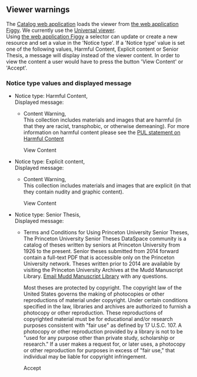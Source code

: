 ## Viewer warnings

The [Catalog web application](https://catalog.princeton.edu/) loads the viewer from [the web application Figgy](https://figgy.princeton.edu/). We currently use the [Universal viewer](https://github.com/UniversalViewer/universalviewer).  
Using [the web application Figgy](https://figgy.princeton.edu/) a selector can update or create a new resource and set a value in the 'Notice type'. If a 'Notice type' value is set one of the following values, Harmful Content, Explicit content or Senior Thesis, a message will display instead of the viewer content.
In order to view the content a user would have to press the button 'View Content' or 'Accept'.  

### Notice type values and displayed message
  * Notice type: Harmful Content,  
    Displayed message:  
    * Content Warning,  
         This collection includes materials and images that are harmful (in that they are racist, transphobic, or otherwise demeaning). For more information on harmful content please see the [PUL statement on Harmful Content](https://library.princeton.edu/statement-harmful-content)  
       
        View Content

  * Notice type: Explicit content,  
    Displayed message:   
    * Content Warning,  
         This collection includes materials and images that are explicit (in that they contain nudity and graphic content).
        
        View Content

  * Notice type: Senior Thesis,  
    Displayed message:   
    * Terms and Conditions for Using Princeton University Senior Theses,    
         The Princeton University Senior Theses DataSpace community is a catalog of theses written by seniors at Princeton University from 1926 to the present. Senior theses submitted from 2014 forward contain a full-text PDF that is accessible only on the Princeton University network. Theses written prior to 2014 are available by visiting the Princeton University Archives at the Mudd Manuscript Library. [Email Mudd Manuscript Library](mailto:mudd@princeton.edu) with any questions.

         Most theses are protected by copyright. The copyright law of the United States governs the making of photocopies or other reproductions of material under copyright. Under certain conditions specified in the law, libraries and archives are authorized to furnish a photocopy or other reproduction. These reproductions of copyrighted material must be for educational and/or research purposes consistent with "fair use" as defined by 17 U.S.C. 107. A photocopy or other reproduction provided by a library is not to be "used for any purpose other than private study, scholarship or research." If a user makes a request for, or later uses, a photocopy or other reproduction for purposes in excess of "fair use," that individual may be liable for copyright infringement.    

        Accept



